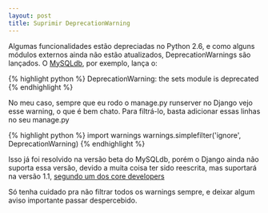 ```yaml
---
layout: post
title: Suprimir DeprecationWarning
---
```


Algumas funcionalidades estão depreciadas no Python 2.6, e como alguns módulos externos ainda não estão atualizados, DeprecationWarnings são lançados. O <a href="http://sourceforge.net/projects/mysql-python">MySQLdb</a>, por exemplo, lança o:

{% highlight python %}
DeprecationWarning: the sets module is deprecated
{% endhighlight %}

No meu caso, sempre que eu rodo o manage.py runserver no Django vejo esse warning, o que é bem chato. Para filtrá-lo, basta adicionar essas linhas no seu manage.py

{% highlight python %}
import warnings
warnings.simplefilter('ignore', DeprecationWarning)
{% endhighlight %}

Isso já foi resolvido na versão beta do MySQLdb, porém o Django ainda não suporta essa versão, devido a muita coisa ter sido reescrita, mas suportará na versão 1.1, <a href="http://groups.google.com/group/django-users/browse_thread/thread/c295c25b507cda57?hl=en">segundo um dos core developers</a>

Só tenha cuidado pra não filtrar todos os warnings sempre, e deixar algum aviso importante passar despercebido.
